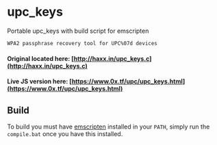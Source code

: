 # upc_keys
Portable upc_keys with build script for emscripten

```WPA2 passphrase recovery tool for UPC%07d devices```

#### Original located here: [http://haxx.in/upc_keys.c](http://haxx.in/upc_keys.c)

#### Live JS version here: [https://www.0x.tf/upc/upc_keys.html](https://www.0x.tf/upc/upc_keys.html)

## Build

To build you must have [emscripten](http://kripken.github.io/emscripten-site/) installed in your ```PATH```, simply run the ```compile.bat``` once you have this installed.
